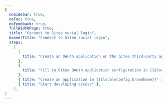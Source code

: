 ```yaml
---
{
  noSidebar: true,
  noToc: true,
  noFeedback: true,
  fullWidthPage: true,
  title: "Connect to Gitee social login",
  bannerTitle: "Connect to Gitee social login",
  steps:
    [
      {
        title: "Create an OAuth application on the Gitee third-party application page",
      },
      {
        title: "Fill in Gitee OAuth application configuration in {{$localeConfig.brandName}}",
      },
      { title: "Create an application in {{$localeConfig.brandName}}" },
      { title: "Start developing access" },
    ],
}
---
```


<IntegrationDetail backLink="/guides/connections/social"/>
